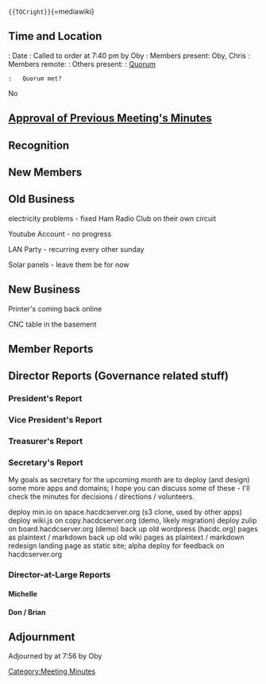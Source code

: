 `{{TOCright}}`{=mediawiki}

## Time and Location

:   Date
:   Called to order at 7:40 pm by Oby
:   Members present: Oby, Chris
:   Members remote:
:   Others present:
:   [Quorum](Quorum)

    :   Quorum met?

No

## [Approval of Previous Meeting's Minutes](Regular_Member_Meeting_2022_10_10)

## Recognition

## New Members

## Old Business

electricity problems - fixed Ham Radio Club on their own circuit

Youtube Account - no progress

LAN Party - recurring every other sunday

Solar panels - leave them be for now

## New Business

Printer's coming back online

CNC table in the basement

## Member Reports

## Director Reports (Governance related stuff)

### President's Report

### Vice President's Report

### Treasurer's Report

### Secretary's Report

My goals as secretary for the upcoming month are to deploy (and design)
some more apps and domains; I hope you can discuss some of these - I'll
check the minutes for decisions / directions / volunteers.

deploy min.io on space.hacdcserver.org (s3 clone, used by other apps)
deploy wiki.js on copy.hacdcserver.org (demo, likely migration) deploy
zulip on board.hacdcserver.org (demo) back up old wordpress (hacdc.org)
pages as plaintext / markdown back up old wiki pages as plaintext /
markdown redesign landing page as static site; alpha deploy for feedback
on hacdcserver.org

### Director-at-Large Reports

#### Michelle

#### Don / Brian

## Adjournment

Adjourned by at 7:56 by Oby

[Category:Meeting Minutes](Category:Meeting_Minutes)
